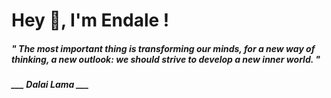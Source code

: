 <h1 title="head"> Hey 👋, I'm Endale !</h1>

**<h5><i>" The most important thing is transforming our minds, for a new way of thinking, a new outlook: we should strive to develop a new inner world. "</i></h5>**

*<b>___ Dalai Lama ___</b>*
